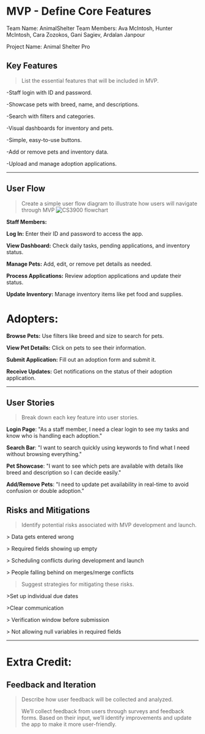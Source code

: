 # MVP \- Define Core Features

Team Name: AnimalShelter 
Team Members: Ava McIntosh, Hunter McIntosh, Cara Zozokos, Gani Sagiev, Ardalan Janpour

Project Name: Animal Shelter Pro

## Key Features

> List the essential features that will be included in MVP. 

-Staff login with ID and password.

-Showcase pets with breed, name, and descriptions.

-Search with filters and categories.

-Visual dashboards for inventory and pets.

-Simple, easy-to-use buttons.

-Add or remove pets and inventory data.

-Upload and manage adoption applications.

***

## User Flow

> Create a simple user flow diagram to illustrate how users will navigate through MVP
![CS3900 flowchart](https://github.com/user-attachments/assets/50dd9bba-5e76-43ca-89a6-868efd43b0af)


**Staff Members:**

**Log In:** Enter their ID and password to access the app.

**View Dashboard:** Check daily tasks, pending applications, and inventory status.

**Manage Pets:** Add, edit, or remove pet details as needed.

**Process Applications:** Review adoption applications and update their status.

**Update Inventory:** Manage inventory items like pet food and supplies.

# Adopters:

**Browse Pets:** Use filters like breed and size to search for pets.

**View Pet Details:** Click on pets to see their information.

**Submit Application:** Fill out an adoption form and submit it.

**Receive Updates:** Get notifications on the status of their adoption application.


***

## User Stories

> Break down each key feature into user stories.

**Login Page**: "As a staff member, I need a clear login to see my tasks and know who is handling each adoption."

**Search Bar**: "I want to search quickly using keywords to find what I need without browsing everything."

**Pet Showcase**: "I want to see which pets are available with details like breed and description so I can decide easily."

**Add/Remove Pets**: "I need to update pet availability in real-time to avoid confusion or double adoption."


## Risks and Mitigations

> Identify potential risks associated with MVP development and launch.

\> Data gets entered wrong 

\> Required fields showing up empty 

\> Scheduling conflicts during development and launch 

\> People falling behind on merges/merge conflicts 


> Suggest strategies for mitigating these risks.

\>Set up individual due dates

\>Clear communication

\> Verification window before submission

\> Not allowing null variables in required fields

*** 

# Extra Credit:

## Feedback and Iteration

> Describe how user feedback will be collected and analyzed.
>
> We’ll collect feedback from users through surveys and feedback forms. Based on their input, we’ll identify improvements and update the app to make it more user-friendly.
